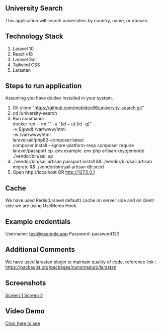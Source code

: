 ## University Search ##

This application will search universities by country, name, or domain.

## Technology Stack ##
1. Laravel 10
2. React v18
3. Laravel Sail
4. Tailwind CSS
5. Larastan


## Steps to run application ##

Assuming you have docker installed in your system.

1. Git clone "https://github.com/mobidev86/university-search.git"
2. cd /university-search
3. Run command: <br/>
    docker run --rm "\"
        -u "$(id -u):$(id -g)" \
        -v $(pwd):/var/www/html \
        -w /var/www/html \
        laravelsail/php82-composer:latest \
        composer install --ignore-platform-reqs
        composer require laravel/passport
        cp .env.example .env
        php artisan key:generate
        ./vendor/bin/sail up
4. ./vendor/bin/sail artisan passport:install && ./vendor/bin/sail artisan migrate && ./vendor/bin/sail artisan db:seed
5. Open http://localhost OR http://127.0.0.1




## Cache ##
We have used Redis(Laravel default) cache on server side and on client side we are using UseMemo Hook.


## Example credentials ##
Username: test@example.app
Password: password123


## Additional Comments ##
We have used larastan plugin to maintain quality of code. reference link : https://packagist.org/packages/nunomaduro/larastan


## Screenshots ##
<a href="https://prnt.sc/mN_eQucaxtsQ" target="_blank">Screen 1 </a>
<a href="https://prnt.sc/XERoAMN0XogD" target="_blank">Screen 2 </a>

## Video Demo ##
<a href="https://screenrec.com/share/5tjni1FRcr" target="_blank">Click here to see</a>